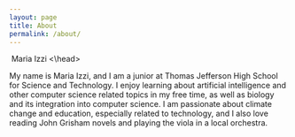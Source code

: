 ```yaml
---
layout: page
title: About
permalink: /about/
---
```

<img src= "/assets/images/profilepic.jpg" alt="">
<head>
  Maria Izzi
<\head>

My name is Maria Izzi, and I am a junior at Thomas Jefferson High School for Science and Technology. I enjoy learning about artificial intelligence and other computer science related topics in my free time, as well as biology and its integration into computer science. I am passionate about climate change and education, especially related to technology, and I also love reading John Grisham novels and playing the viola in a local orchestra.
